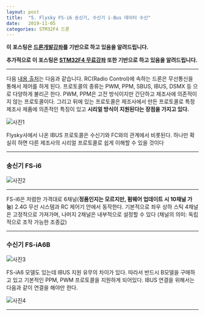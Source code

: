 ```yaml
---
layout: post
title:  "5. Flysky FS-i6 송신기, 수신기 i-Bus 데이터 수신"
date:   2019-11-05
categories: STM32F4 드론
---
```


__이 포스팅은 [드론개발강좌](https://www.inflearn.com/course/STM32CubelDE-STM32F4%EB%93%9C%EB%A1%A0-%EA%B0%9C%EB%B0%9C#)를 기반으로 하고 있음을 알려드립니다.__

__추가적으로 이 포스팅은 [STM32F4 무료강좌](https://www.inflearn.com/course/stm32f4/dashboard) 또한 기반으로 하고 있음을 알려드립니다.__

---

다음 [내용 출처](https://raduino.tistory.com/38)는 다음과 같습니다. RC(Radio Control)에 속하는 드론은 무선통신을 통해서 제어를 하게 된다. 프로토콜의 종류는 PWM, PPM, SBUS, IBUS, DSMX 등 으로 다양하게 불리곤 한다. PWM, PPM은 고전 방식이지만 간단하고 제조사에 의존적이지 않는 프로토콜이다. 그리고 뒤에 있는 프로토콜은 제조사에서 만든 프로토콜로 특정 제조사 제품에 의존적인 특징이 있고 __시리얼 방식이 지원된다는 장점을 가지고 있다.__

![사진1](https://drive.google.com/uc?id=1jzAYpk2bBRUle3_fb-uCIfP9YW-Lmv6T)

Flysky사에서 나온 IBUS 프로토콜은 수신기와 FC와의 관계에서 비롯된다. 하나만 확실히 하면 다른 제조사의 시리얼 프로토콜로 쉽게 이해할 수 있을 것이다

---

### 송신기 FS-i6

![사진2](https://drive.google.com/uc?id=10GKQ_aCJO6WNAm_nLN6YFfKukcVtRiLH)

---

FS-i6은 저렴한 가격대로 6채널(__정품인지는 모르지만, 펌웨어 업데이트 시 10채널 가능__) 2.4G 무선 시스템과 RC 제어기 안에서 동작한다. 기본적으로 좌우 상하 스틱 4채널은 고정적으로 가져가며, 나머지 2채널은 내부적으로 설정할 수 있다 (채널의 의미: 독립적으로 조작 가능한 조종값)

---

### 수신기 FS-iA6B

![사진3](https://drive.google.com/uc?id=1MTgC7Pbf6SWLIOxMGxn_lQ5tJ0uxvR-K)

FS-iA6 모델도 있는데 IBUS 지원 유무의 차이가 있다. 따라서 반드시 B모델을 구매하고 있고 기본적인 PPM, PWM 프로토콜을 지원하게 되어있다. IBUS 연결을 위해서는 다음과 같이 연결을 해야만 한다.

![사진4](https://drive.google.com/uc?id=1cZDSRXUSC2kaSxDVSfSjVBNcZFW45m56)

---
